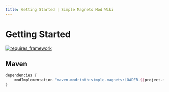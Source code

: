 ```yaml
---
title: Getting Started | Simple Magnets Mod Wiki
---
```


# Getting Started

[![requires_framework](https://api.lpsmods.dev/data/framework.png)](https://mrcrayfish.com/mods/framework)

## Maven

```gradle
dependencies {
    modImplementation "maven.modrinth:simple-magnets:LOADER-${project.magnet_version}"
}
```
